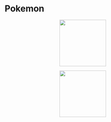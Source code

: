 # Pokemon

<p align="center">
<img src="https://github.com/ahmed-tech-t/Pokemon/assets/54076405/fb06f644-06bc-48a5-99c8-1994bc4f5bae" width ="150" >
</p>

<p align="center">
<img src="https://github.com/ahmed-tech-t/Pokemon/assets/54076405/86854916-e7b9-4b65-b900-ac26d746107d" width ="150" ></br>
</p>
